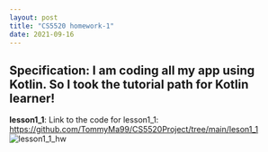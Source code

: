 ```yaml
---
layout: post
title: "CS5520 homework-1"
date: 2021-09-16
---
```






Specification: I am coding all my app using Kotlin. So I took the tutorial path for Kotlin learner!
----------------------------------------------------------------------------------------------------


**lesson1_1**:
Link to the code for lesson1_1: https://github.com/TommyMa99/CS5520Project/tree/main/leson1_1
![lesson1_1_hw](https://user-images.githubusercontent.com/90421186/133573426-22fc9def-3cb3-40d6-82f5-34c76693a906.PNG)
